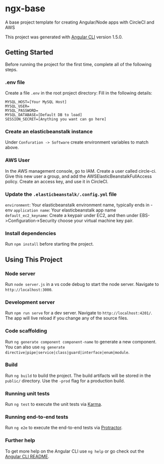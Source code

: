# ngx-base
A base project template for creating Angular/Node apps with CircleCI and AWS

This project was generated with [Angular CLI](https://github.com/angular/angular-cli) version 1.5.0.

## Getting Started

Before running the project for the first time, complete all of the following steps.

### .env file

Create a file `.env` in the root project directory: Fill in the following details:

```
MYSQL_HOST=[Your MySQL Host]
MYSQL_USER=
MYSQL_PASSWORD=
MYSQL_DATABASE=[Default DB to load]
SESSION_SECRET=[Anything you want can go here]
```
### Create an elasticbeanstalk instance

Under `Confuration -> Software` create environment variables to match above.

### AWS User

In the AWS management console, go to IAM. Create a user called circle-ci. Give this new user a group, and add the AWSElasticBeanstalkFullAccess policy. Create an access key, and use it
in CircleCI.

### Update the `.elasticbeanstalk/.config.yml` file

`environment`: Your elasticbeanstalk environment name, typically ends in -env
`application name`: Your elasticbeanstalk app name
`default_ec2_keyname`: Create a keypair under EC2, and then under EBS->Configuration->Security choose your virtual machine key pair.

### Install dependencies

Run `npm install` before starting the project.

## Using This Project

### Node server

Run `node server.js` in a vs code debug to start the node server. Navigate to `http://localhost:3000`.

### Development server

Run `npm run serve` for a dev server. Navigate to `http://localhost:4201/`. The app will live reload if you change any of the source files.

### Code scaffolding

Run `ng generate component component-name` to generate a new component. You can also use `ng generate directive|pipe|service|class|guard|interface|enum|module`.

### Build

Run `ng build` to build the project. The build artifacts will be stored in the `public/` directory. Use the `-prod` flag for a production build.

### Running unit tests

Run `ng test` to execute the unit tests via [Karma](https://karma-runner.github.io).

### Running end-to-end tests

Run `ng e2e` to execute the end-to-end tests via [Protractor](http://www.protractortest.org/).

### Further help

To get more help on the Angular CLI use `ng help` or go check out the [Angular CLI README](https://github.com/angular/angular-cli/blob/master/README.md).
